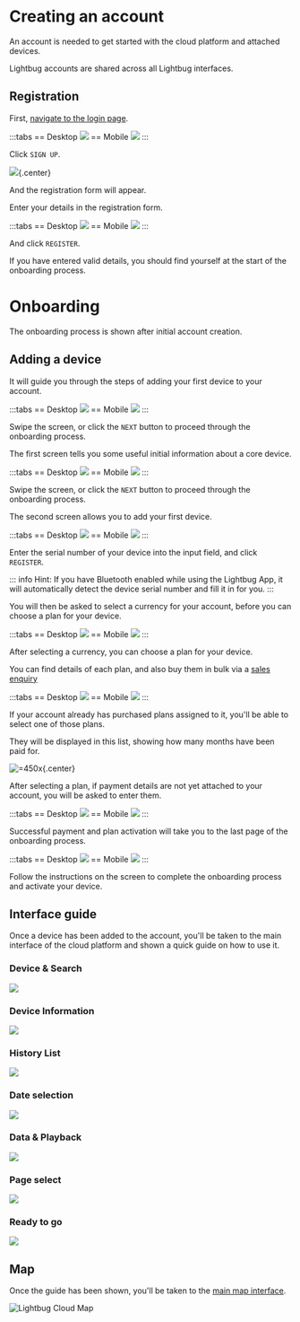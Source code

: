 # Creating an account

An account is needed to get started with the cloud platform and attached devices.

Lightbug accounts are shared across all Lightbug interfaces.

## Registration

First, [navigate to the login page](https://lightbug.cloud/#/auth/login).

:::tabs
== Desktop
![](https://i.imgur.com/h3AUXJJ.png)
== Mobile
![](https://i.imgur.com/o9kao3O.png)
:::

Click `SIGN UP`.

![](https://i.imgur.com/8OL5n0e.png){.center}

And the registration form will appear.

Enter your details in the registration form.

:::tabs
== Desktop
![](https://i.imgur.com/srFc6e8.png)
== Mobile
![](https://i.imgur.com/ECuZlD9.png)
:::

And click `REGISTER`.

If you have entered valid details, you should find yourself at the start of the onboarding process.

# Onboarding

The onboarding process is shown after initial account creation.

## Adding a device

It will guide you through the steps of adding your first device to your account.

:::tabs
== Desktop
![](https://i.imgur.com/3iaxLSz.png)
== Mobile
![](https://i.imgur.com/omtoo0k.png)
:::

Swipe the screen, or click the `NEXT` button to proceed through the onboarding process.

The first screen tells you some useful initial information about a core device.

:::tabs
== Desktop
![](https://i.imgur.com/FSWJ39v.png)
== Mobile
![](https://i.imgur.com/pyLGodN.png)
:::

Swipe the screen, or click the `NEXT` button to proceed through the onboarding process.

The second screen allows you to add your first device.

:::tabs
== Desktop
![](https://i.imgur.com/X1CFB33.png)
== Mobile
![](https://i.imgur.com/funMDW2.png)
:::

Enter the serial number of your device into the input field, and click `REGISTER`.

::: info
Hint: If you have Bluetooth enabled while using the Lightbug App, it will automatically detect the device serial number and fill it in for you.
:::

You will then be asked to select a currency for your account, before you can choose a plan for your device.

:::tabs
== Desktop
![](https://i.imgur.com/ZNdAxeT.png)
== Mobile
![](https://i.imgur.com/JQbqZTl.png)
:::

After selecting a currency, you can choose a plan for your device.

You can find details of each plan, and also buy them in bulk via a [sales enquiry](https://lightbug.io/contact/)

:::tabs
== Desktop
![](https://i.imgur.com/wpopzKd.png)
== Mobile
![](https://i.imgur.com/ElW4Bok.png)
:::

If your account already has purchased plans assigned to it, you'll be able to select one of those plans.

They will be displayed in this list, showing how many months have been paid for.


![=450x](https://i.imgur.com/qSNZwZW.png){.center}

After selecting a plan, if payment details are not yet attached to your account, you will be asked to enter them.

:::tabs
== Desktop
![](https://i.imgur.com/LZku5SU.png)
== Mobile
![](https://i.imgur.com/H9Td6jM.png)
:::

Successful payment and plan activation will take you to the last page of the onboarding process.

:::tabs
== Desktop
![](https://i.imgur.com/byxRofc.png)
== Mobile
![](https://i.imgur.com/S8BKfUl.png)
:::

Follow the instructions on the screen to complete the onboarding process and activate your device.

## Interface guide

Once a device has been added to the account, you'll be taken to the main interface of the cloud platform and shown a quick guide on how to use it.

### Device & Search

![](https://i.imgur.com/B7g28C5.png)

### Device Information

![](https://i.imgur.com/B33edbG.png)

### History List

![](https://i.imgur.com/CmKEheK.png)

### Date selection

![](https://i.imgur.com/nYaTX1q.png)

### Data & Playback

![](https://i.imgur.com/K6FwXmo.png)

### Page select

![](https://i.imgur.com/58mlwp9.png)

### Ready to go

![](https://i.imgur.com/7WRMdfm.png)

## Map

Once the guide has been shown, you'll be taken to the [main map interface](./map/).

![Lightbug Cloud Map](https://i.imgur.com/L6u6FgG.png)
